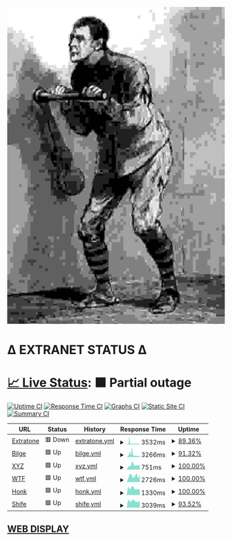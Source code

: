 ![crank](crank.jpg)

# Δ EXTRANET STATUS Δ

# [📈 Live Status](https://extratone.github.io/up): <!--live status--> **🟧 Partial outage**

[![Uptime CI](https://github.com/koj-co/upptime/workflows/Uptime%20CI/badge.svg)](https://github.com/koj-co/upptime/actions?query=workflow%3A%22Uptime+CI%22)
[![Response Time CI](https://github.com/koj-co/upptime/workflows/Response%20Time%20CI/badge.svg)](https://github.com/koj-co/upptime/actions?query=workflow%3A%22Response+Time+CI%22)
[![Graphs CI](https://github.com/koj-co/upptime/workflows/Graphs%20CI/badge.svg)](https://github.com/koj-co/upptime/actions?query=workflow%3A%22Graphs+CI%22)
[![Static Site CI](https://github.com/koj-co/upptime/workflows/Static%20Site%20CI/badge.svg)](https://github.com/koj-co/upptime/actions?query=workflow%3A%22Static+Site+CI%22)
[![Summary CI](https://github.com/koj-co/upptime/workflows/Summary%20CI/badge.svg)](https://github.com/koj-co/upptime/actions?query=workflow%3A%22Summary+CI%22)

<!--start: status pages-->
<!-- This summary is generated by Upptime (https://github.com/upptime/upptime) -->
<!-- Do not edit this manually, your changes will be overwritten -->
<!-- prettier-ignore -->
| URL | Status | History | Response Time | Uptime |
| --- | ------ | ------- | ------------- | ------ |
| <img alt="" src="https://favicons.githubusercontent.com/www.extratone.com" height="13"> [Extratone](https://www.extratone.com) | 🟥 Down | [extratone.yml](https://github.com/extratone/up/commits/master/history/extratone.yml) | <details><summary><img alt="Response time graph" src="./graphs/extratone/response-time-week.png" height="20"> 3532ms</summary><br><a href="https://extratone.github.io/up/history/extratone"><img alt="Response time 3089" src="https://img.shields.io/endpoint?url=https%3A%2F%2Fraw.githubusercontent.com%2Fextratone%2Fup%2Fmaster%2Fapi%2Fextratone%2Fresponse-time.json"></a><br><a href="https://extratone.github.io/up/history/extratone"><img alt="24-hour response time 2003" src="https://img.shields.io/endpoint?url=https%3A%2F%2Fraw.githubusercontent.com%2Fextratone%2Fup%2Fmaster%2Fapi%2Fextratone%2Fresponse-time-day.json"></a><br><a href="https://extratone.github.io/up/history/extratone"><img alt="7-day response time 3532" src="https://img.shields.io/endpoint?url=https%3A%2F%2Fraw.githubusercontent.com%2Fextratone%2Fup%2Fmaster%2Fapi%2Fextratone%2Fresponse-time-week.json"></a><br><a href="https://extratone.github.io/up/history/extratone"><img alt="30-day response time 3089" src="https://img.shields.io/endpoint?url=https%3A%2F%2Fraw.githubusercontent.com%2Fextratone%2Fup%2Fmaster%2Fapi%2Fextratone%2Fresponse-time-month.json"></a><br><a href="https://extratone.github.io/up/history/extratone"><img alt="1-year response time 3089" src="https://img.shields.io/endpoint?url=https%3A%2F%2Fraw.githubusercontent.com%2Fextratone%2Fup%2Fmaster%2Fapi%2Fextratone%2Fresponse-time-year.json"></a></details> | <details><summary><a href="https://extratone.github.io/up/history/extratone">89.36%</a></summary><a href="https://extratone.github.io/up/history/extratone"><img alt="All-time uptime 94.40%" src="https://img.shields.io/endpoint?url=https%3A%2F%2Fraw.githubusercontent.com%2Fextratone%2Fup%2Fmaster%2Fapi%2Fextratone%2Fuptime.json"></a><br><a href="https://extratone.github.io/up/history/extratone"><img alt="24-hour uptime 69.52%" src="https://img.shields.io/endpoint?url=https%3A%2F%2Fraw.githubusercontent.com%2Fextratone%2Fup%2Fmaster%2Fapi%2Fextratone%2Fuptime-day.json"></a><br><a href="https://extratone.github.io/up/history/extratone"><img alt="7-day uptime 89.36%" src="https://img.shields.io/endpoint?url=https%3A%2F%2Fraw.githubusercontent.com%2Fextratone%2Fup%2Fmaster%2Fapi%2Fextratone%2Fuptime-week.json"></a><br><a href="https://extratone.github.io/up/history/extratone"><img alt="30-day uptime 94.40%" src="https://img.shields.io/endpoint?url=https%3A%2F%2Fraw.githubusercontent.com%2Fextratone%2Fup%2Fmaster%2Fapi%2Fextratone%2Fuptime-month.json"></a><br><a href="https://extratone.github.io/up/history/extratone"><img alt="1-year uptime 94.40%" src="https://img.shields.io/endpoint?url=https%3A%2F%2Fraw.githubusercontent.com%2Fextratone%2Fup%2Fmaster%2Fapi%2Fextratone%2Fuptime-year.json"></a></details>
| <img alt="" src="https://favicons.githubusercontent.com/bilge.world" height="13"> [Bilge](https://bilge.world) | 🟩 Up | [bilge.yml](https://github.com/extratone/up/commits/master/history/bilge.yml) | <details><summary><img alt="Response time graph" src="./graphs/bilge/response-time-week.png" height="20"> 3266ms</summary><br><a href="https://extratone.github.io/up/history/bilge"><img alt="Response time 2830" src="https://img.shields.io/endpoint?url=https%3A%2F%2Fraw.githubusercontent.com%2Fextratone%2Fup%2Fmaster%2Fapi%2Fbilge%2Fresponse-time.json"></a><br><a href="https://extratone.github.io/up/history/bilge"><img alt="24-hour response time 3252" src="https://img.shields.io/endpoint?url=https%3A%2F%2Fraw.githubusercontent.com%2Fextratone%2Fup%2Fmaster%2Fapi%2Fbilge%2Fresponse-time-day.json"></a><br><a href="https://extratone.github.io/up/history/bilge"><img alt="7-day response time 3266" src="https://img.shields.io/endpoint?url=https%3A%2F%2Fraw.githubusercontent.com%2Fextratone%2Fup%2Fmaster%2Fapi%2Fbilge%2Fresponse-time-week.json"></a><br><a href="https://extratone.github.io/up/history/bilge"><img alt="30-day response time 2830" src="https://img.shields.io/endpoint?url=https%3A%2F%2Fraw.githubusercontent.com%2Fextratone%2Fup%2Fmaster%2Fapi%2Fbilge%2Fresponse-time-month.json"></a><br><a href="https://extratone.github.io/up/history/bilge"><img alt="1-year response time 2830" src="https://img.shields.io/endpoint?url=https%3A%2F%2Fraw.githubusercontent.com%2Fextratone%2Fup%2Fmaster%2Fapi%2Fbilge%2Fresponse-time-year.json"></a></details> | <details><summary><a href="https://extratone.github.io/up/history/bilge">91.32%</a></summary><a href="https://extratone.github.io/up/history/bilge"><img alt="All-time uptime 95.43%" src="https://img.shields.io/endpoint?url=https%3A%2F%2Fraw.githubusercontent.com%2Fextratone%2Fup%2Fmaster%2Fapi%2Fbilge%2Fuptime.json"></a><br><a href="https://extratone.github.io/up/history/bilge"><img alt="24-hour uptime 72.40%" src="https://img.shields.io/endpoint?url=https%3A%2F%2Fraw.githubusercontent.com%2Fextratone%2Fup%2Fmaster%2Fapi%2Fbilge%2Fuptime-day.json"></a><br><a href="https://extratone.github.io/up/history/bilge"><img alt="7-day uptime 91.32%" src="https://img.shields.io/endpoint?url=https%3A%2F%2Fraw.githubusercontent.com%2Fextratone%2Fup%2Fmaster%2Fapi%2Fbilge%2Fuptime-week.json"></a><br><a href="https://extratone.github.io/up/history/bilge"><img alt="30-day uptime 95.43%" src="https://img.shields.io/endpoint?url=https%3A%2F%2Fraw.githubusercontent.com%2Fextratone%2Fup%2Fmaster%2Fapi%2Fbilge%2Fuptime-month.json"></a><br><a href="https://extratone.github.io/up/history/bilge"><img alt="1-year uptime 95.43%" src="https://img.shields.io/endpoint?url=https%3A%2F%2Fraw.githubusercontent.com%2Fextratone%2Fup%2Fmaster%2Fapi%2Fbilge%2Fuptime-year.json"></a></details>
| <img alt="" src="https://favicons.githubusercontent.com/davidblue.xyz" height="13"> [XYZ](https://davidblue.xyz) | 🟩 Up | [xyz.yml](https://github.com/extratone/up/commits/master/history/xyz.yml) | <details><summary><img alt="Response time graph" src="./graphs/xyz/response-time-week.png" height="20"> 751ms</summary><br><a href="https://extratone.github.io/up/history/xyz"><img alt="Response time 699" src="https://img.shields.io/endpoint?url=https%3A%2F%2Fraw.githubusercontent.com%2Fextratone%2Fup%2Fmaster%2Fapi%2Fxyz%2Fresponse-time.json"></a><br><a href="https://extratone.github.io/up/history/xyz"><img alt="24-hour response time 1100" src="https://img.shields.io/endpoint?url=https%3A%2F%2Fraw.githubusercontent.com%2Fextratone%2Fup%2Fmaster%2Fapi%2Fxyz%2Fresponse-time-day.json"></a><br><a href="https://extratone.github.io/up/history/xyz"><img alt="7-day response time 751" src="https://img.shields.io/endpoint?url=https%3A%2F%2Fraw.githubusercontent.com%2Fextratone%2Fup%2Fmaster%2Fapi%2Fxyz%2Fresponse-time-week.json"></a><br><a href="https://extratone.github.io/up/history/xyz"><img alt="30-day response time 699" src="https://img.shields.io/endpoint?url=https%3A%2F%2Fraw.githubusercontent.com%2Fextratone%2Fup%2Fmaster%2Fapi%2Fxyz%2Fresponse-time-month.json"></a><br><a href="https://extratone.github.io/up/history/xyz"><img alt="1-year response time 699" src="https://img.shields.io/endpoint?url=https%3A%2F%2Fraw.githubusercontent.com%2Fextratone%2Fup%2Fmaster%2Fapi%2Fxyz%2Fresponse-time-year.json"></a></details> | <details><summary><a href="https://extratone.github.io/up/history/xyz">100.00%</a></summary><a href="https://extratone.github.io/up/history/xyz"><img alt="All-time uptime 100.00%" src="https://img.shields.io/endpoint?url=https%3A%2F%2Fraw.githubusercontent.com%2Fextratone%2Fup%2Fmaster%2Fapi%2Fxyz%2Fuptime.json"></a><br><a href="https://extratone.github.io/up/history/xyz"><img alt="24-hour uptime 100.00%" src="https://img.shields.io/endpoint?url=https%3A%2F%2Fraw.githubusercontent.com%2Fextratone%2Fup%2Fmaster%2Fapi%2Fxyz%2Fuptime-day.json"></a><br><a href="https://extratone.github.io/up/history/xyz"><img alt="7-day uptime 100.00%" src="https://img.shields.io/endpoint?url=https%3A%2F%2Fraw.githubusercontent.com%2Fextratone%2Fup%2Fmaster%2Fapi%2Fxyz%2Fuptime-week.json"></a><br><a href="https://extratone.github.io/up/history/xyz"><img alt="30-day uptime 100.00%" src="https://img.shields.io/endpoint?url=https%3A%2F%2Fraw.githubusercontent.com%2Fextratone%2Fup%2Fmaster%2Fapi%2Fxyz%2Fuptime-month.json"></a><br><a href="https://extratone.github.io/up/history/xyz"><img alt="1-year uptime 100.00%" src="https://img.shields.io/endpoint?url=https%3A%2F%2Fraw.githubusercontent.com%2Fextratone%2Fup%2Fmaster%2Fapi%2Fxyz%2Fuptime-year.json"></a></details>
| <img alt="" src="https://favicons.githubusercontent.com/davidblue.wtf" height="13"> [WTF](https://davidblue.wtf) | 🟩 Up | [wtf.yml](https://github.com/extratone/up/commits/master/history/wtf.yml) | <details><summary><img alt="Response time graph" src="./graphs/wtf/response-time-week.png" height="20"> 2726ms</summary><br><a href="https://extratone.github.io/up/history/wtf"><img alt="Response time 2605" src="https://img.shields.io/endpoint?url=https%3A%2F%2Fraw.githubusercontent.com%2Fextratone%2Fup%2Fmaster%2Fapi%2Fwtf%2Fresponse-time.json"></a><br><a href="https://extratone.github.io/up/history/wtf"><img alt="24-hour response time 3181" src="https://img.shields.io/endpoint?url=https%3A%2F%2Fraw.githubusercontent.com%2Fextratone%2Fup%2Fmaster%2Fapi%2Fwtf%2Fresponse-time-day.json"></a><br><a href="https://extratone.github.io/up/history/wtf"><img alt="7-day response time 2726" src="https://img.shields.io/endpoint?url=https%3A%2F%2Fraw.githubusercontent.com%2Fextratone%2Fup%2Fmaster%2Fapi%2Fwtf%2Fresponse-time-week.json"></a><br><a href="https://extratone.github.io/up/history/wtf"><img alt="30-day response time 2605" src="https://img.shields.io/endpoint?url=https%3A%2F%2Fraw.githubusercontent.com%2Fextratone%2Fup%2Fmaster%2Fapi%2Fwtf%2Fresponse-time-month.json"></a><br><a href="https://extratone.github.io/up/history/wtf"><img alt="1-year response time 2605" src="https://img.shields.io/endpoint?url=https%3A%2F%2Fraw.githubusercontent.com%2Fextratone%2Fup%2Fmaster%2Fapi%2Fwtf%2Fresponse-time-year.json"></a></details> | <details><summary><a href="https://extratone.github.io/up/history/wtf">100.00%</a></summary><a href="https://extratone.github.io/up/history/wtf"><img alt="All-time uptime 99.90%" src="https://img.shields.io/endpoint?url=https%3A%2F%2Fraw.githubusercontent.com%2Fextratone%2Fup%2Fmaster%2Fapi%2Fwtf%2Fuptime.json"></a><br><a href="https://extratone.github.io/up/history/wtf"><img alt="24-hour uptime 100.00%" src="https://img.shields.io/endpoint?url=https%3A%2F%2Fraw.githubusercontent.com%2Fextratone%2Fup%2Fmaster%2Fapi%2Fwtf%2Fuptime-day.json"></a><br><a href="https://extratone.github.io/up/history/wtf"><img alt="7-day uptime 100.00%" src="https://img.shields.io/endpoint?url=https%3A%2F%2Fraw.githubusercontent.com%2Fextratone%2Fup%2Fmaster%2Fapi%2Fwtf%2Fuptime-week.json"></a><br><a href="https://extratone.github.io/up/history/wtf"><img alt="30-day uptime 99.90%" src="https://img.shields.io/endpoint?url=https%3A%2F%2Fraw.githubusercontent.com%2Fextratone%2Fup%2Fmaster%2Fapi%2Fwtf%2Fuptime-month.json"></a><br><a href="https://extratone.github.io/up/history/wtf"><img alt="1-year uptime 99.90%" src="https://img.shields.io/endpoint?url=https%3A%2F%2Fraw.githubusercontent.com%2Fextratone%2Fup%2Fmaster%2Fapi%2Fwtf%2Fuptime-year.json"></a></details>
| <img alt="" src="https://favicons.githubusercontent.com/dieselgoth.com" height="13"> [Honk](https://dieselgoth.com) | 🟩 Up | [honk.yml](https://github.com/extratone/up/commits/master/history/honk.yml) | <details><summary><img alt="Response time graph" src="./graphs/honk/response-time-week.png" height="20"> 1330ms</summary><br><a href="https://extratone.github.io/up/history/honk"><img alt="Response time 1215" src="https://img.shields.io/endpoint?url=https%3A%2F%2Fraw.githubusercontent.com%2Fextratone%2Fup%2Fmaster%2Fapi%2Fhonk%2Fresponse-time.json"></a><br><a href="https://extratone.github.io/up/history/honk"><img alt="24-hour response time 1539" src="https://img.shields.io/endpoint?url=https%3A%2F%2Fraw.githubusercontent.com%2Fextratone%2Fup%2Fmaster%2Fapi%2Fhonk%2Fresponse-time-day.json"></a><br><a href="https://extratone.github.io/up/history/honk"><img alt="7-day response time 1330" src="https://img.shields.io/endpoint?url=https%3A%2F%2Fraw.githubusercontent.com%2Fextratone%2Fup%2Fmaster%2Fapi%2Fhonk%2Fresponse-time-week.json"></a><br><a href="https://extratone.github.io/up/history/honk"><img alt="30-day response time 1215" src="https://img.shields.io/endpoint?url=https%3A%2F%2Fraw.githubusercontent.com%2Fextratone%2Fup%2Fmaster%2Fapi%2Fhonk%2Fresponse-time-month.json"></a><br><a href="https://extratone.github.io/up/history/honk"><img alt="1-year response time 1215" src="https://img.shields.io/endpoint?url=https%3A%2F%2Fraw.githubusercontent.com%2Fextratone%2Fup%2Fmaster%2Fapi%2Fhonk%2Fresponse-time-year.json"></a></details> | <details><summary><a href="https://extratone.github.io/up/history/honk">100.00%</a></summary><a href="https://extratone.github.io/up/history/honk"><img alt="All-time uptime 100.00%" src="https://img.shields.io/endpoint?url=https%3A%2F%2Fraw.githubusercontent.com%2Fextratone%2Fup%2Fmaster%2Fapi%2Fhonk%2Fuptime.json"></a><br><a href="https://extratone.github.io/up/history/honk"><img alt="24-hour uptime 100.00%" src="https://img.shields.io/endpoint?url=https%3A%2F%2Fraw.githubusercontent.com%2Fextratone%2Fup%2Fmaster%2Fapi%2Fhonk%2Fuptime-day.json"></a><br><a href="https://extratone.github.io/up/history/honk"><img alt="7-day uptime 100.00%" src="https://img.shields.io/endpoint?url=https%3A%2F%2Fraw.githubusercontent.com%2Fextratone%2Fup%2Fmaster%2Fapi%2Fhonk%2Fuptime-week.json"></a><br><a href="https://extratone.github.io/up/history/honk"><img alt="30-day uptime 100.00%" src="https://img.shields.io/endpoint?url=https%3A%2F%2Fraw.githubusercontent.com%2Fextratone%2Fup%2Fmaster%2Fapi%2Fhonk%2Fuptime-month.json"></a><br><a href="https://extratone.github.io/up/history/honk"><img alt="1-year uptime 100.00%" src="https://img.shields.io/endpoint?url=https%3A%2F%2Fraw.githubusercontent.com%2Fextratone%2Fup%2Fmaster%2Fapi%2Fhonk%2Fuptime-year.json"></a></details>
| <img alt="" src="https://favicons.githubusercontent.com/shife.writeas.com" height="13"> [Shife](https://shife.writeas.com) | 🟩 Up | [shife.yml](https://github.com/extratone/up/commits/master/history/shife.yml) | <details><summary><img alt="Response time graph" src="./graphs/shife/response-time-week.png" height="20"> 3039ms</summary><br><a href="https://extratone.github.io/up/history/shife"><img alt="Response time 2384" src="https://img.shields.io/endpoint?url=https%3A%2F%2Fraw.githubusercontent.com%2Fextratone%2Fup%2Fmaster%2Fapi%2Fshife%2Fresponse-time.json"></a><br><a href="https://extratone.github.io/up/history/shife"><img alt="24-hour response time 2809" src="https://img.shields.io/endpoint?url=https%3A%2F%2Fraw.githubusercontent.com%2Fextratone%2Fup%2Fmaster%2Fapi%2Fshife%2Fresponse-time-day.json"></a><br><a href="https://extratone.github.io/up/history/shife"><img alt="7-day response time 3039" src="https://img.shields.io/endpoint?url=https%3A%2F%2Fraw.githubusercontent.com%2Fextratone%2Fup%2Fmaster%2Fapi%2Fshife%2Fresponse-time-week.json"></a><br><a href="https://extratone.github.io/up/history/shife"><img alt="30-day response time 2384" src="https://img.shields.io/endpoint?url=https%3A%2F%2Fraw.githubusercontent.com%2Fextratone%2Fup%2Fmaster%2Fapi%2Fshife%2Fresponse-time-month.json"></a><br><a href="https://extratone.github.io/up/history/shife"><img alt="1-year response time 2384" src="https://img.shields.io/endpoint?url=https%3A%2F%2Fraw.githubusercontent.com%2Fextratone%2Fup%2Fmaster%2Fapi%2Fshife%2Fresponse-time-year.json"></a></details> | <details><summary><a href="https://extratone.github.io/up/history/shife">93.52%</a></summary><a href="https://extratone.github.io/up/history/shife"><img alt="All-time uptime 96.58%" src="https://img.shields.io/endpoint?url=https%3A%2F%2Fraw.githubusercontent.com%2Fextratone%2Fup%2Fmaster%2Fapi%2Fshife%2Fuptime.json"></a><br><a href="https://extratone.github.io/up/history/shife"><img alt="24-hour uptime 72.01%" src="https://img.shields.io/endpoint?url=https%3A%2F%2Fraw.githubusercontent.com%2Fextratone%2Fup%2Fmaster%2Fapi%2Fshife%2Fuptime-day.json"></a><br><a href="https://extratone.github.io/up/history/shife"><img alt="7-day uptime 93.52%" src="https://img.shields.io/endpoint?url=https%3A%2F%2Fraw.githubusercontent.com%2Fextratone%2Fup%2Fmaster%2Fapi%2Fshife%2Fuptime-week.json"></a><br><a href="https://extratone.github.io/up/history/shife"><img alt="30-day uptime 96.58%" src="https://img.shields.io/endpoint?url=https%3A%2F%2Fraw.githubusercontent.com%2Fextratone%2Fup%2Fmaster%2Fapi%2Fshife%2Fuptime-month.json"></a><br><a href="https://extratone.github.io/up/history/shife"><img alt="1-year uptime 96.58%" src="https://img.shields.io/endpoint?url=https%3A%2F%2Fraw.githubusercontent.com%2Fextratone%2Fup%2Fmaster%2Fapi%2Fshife%2Fuptime-year.json"></a></details>

<!--end: status pages-->

## [WEB DISPLAY](https://extratone.github.io/up)
